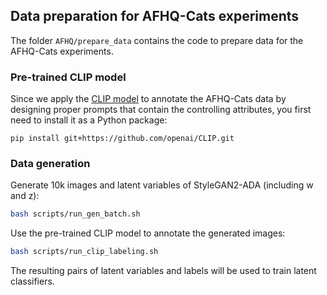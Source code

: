 ## Data preparation for AFHQ-Cats experiments

The folder `AFHQ/prepare_data` contains the code to prepare data for the AFHQ-Cats experiments.

### Pre-trained CLIP model

Since we apply the [CLIP model](https://github.com/openai/CLIP) to annotate the AFHQ-Cats data by designing proper
prompts that contain the controlling attributes, you first need to install it as a Python package:
```
pip install git+https://github.com/openai/CLIP.git
```
### Data generation

Generate 10k images and latent variables of StyleGAN2-ADA (including w and z):

```bash
bash scripts/run_gen_batch.sh
```

Use the pre-trained CLIP model to annotate the generated images:

```bash
bash scripts/run_clip_labeling.sh
```

The resulting pairs of latent variables and labels will be used to train latent classifiers.


